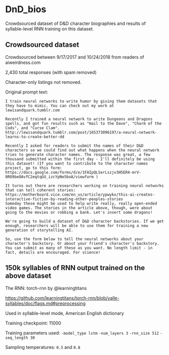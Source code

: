 # DnD_bios
Crowdsourced dataset of D&amp;D character biographies and results of syllable-level RNN training on this dataset.

## Crowdsourced dataset

Crowdsourced between 9/17/2017 and 10/24/2018 from readers of aiweirdness.com

2,430 total responses (with spam removed)

Character-only listings not removed.


Original prompt text:
```
I train neural networks to write humor by giving them datasets that they have to mimic. You can check out my work at lewisandquark.tumblr.com 

Recently I trained a neural network to write Dungeons and Dragons spells, and got fun results such as "Hail to the Dave", "Charm of the Cods", and "Curse Clam". http://lewisandquark.tumblr.com/post/165373096197/a-neural-network-learns-to-create-better-dd

Recently I asked for readers to submit the names of their D&D characters so we could find out what happens when the neural network tries to generate character names. The response was great, a few thousand submitted within the first day - I'll definitely be using this dataset! (If you want to contribute to the character names project, go to this form: https://docs.google.com/forms/d/e/1FAIpQLSerLszjv3H5ER4-mrV-0RO9beOAvfC2eqtqGU_izcYpNe5boA/viewform )

It turns out there are researchers working on training neural networks that can tell coherent stories: https://motherboard.vice.com/en_us/article/ypwykx/this-ai-creates-interactive-fiction-by-reading-other-peoples-stories
Someday these might be used to help write really, really open-ended video games. The stories in the article above, though, were about going to the movies or robbing a bank. Let's insert some dragons!

We're going to build a dataset of D&D character backstories. If we get enough, researchers will be able to use them for training a new generation of storytelling AI.

So, use the form below to tell the neural networks about your character's backstory. Or about your friend's character's backstory. You can submit as many of these as you want. No length limit - in fact, details are encouraged. For science!
```

## 150k syllables of RNN output trained on the above dataset

The RNN: torch-rnn by @learningtitans

https://github.com/learningtitans/torch-rnn/blob/valle-syllables/doc/flags.md#preprocessing

Used in syllable-level mode, American English dictionary

Training checkpoint: 11000

Training parameters used:
`-model_type lstm`
`-num_layers 3`
`-rnn_size 512`
`-seq_length 30`

Sampling temperatures:
`0.5` and `0.8`
